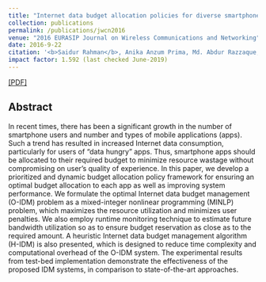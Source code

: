 ```yaml
---
title: "Internet data budget allocation policies for diverse smartphone applications"
collection: publications
permalink: /publications/jwcn2016
venue: "2016 EURASIP Journal on Wireless Communications and Networking"
date: 2016-9-22
citation: '<b>Saidur Rahman</b>, Anika Anzum Prima, Md. Abdur Razzaque, Mohammad Mehedi Hassan, Abdulhameed Alelaiwi, Majed Alrubaian, Kim-Kwang Raymond Choo <i> Springer Journal on JWCN 2016.</i> <b>JWCN 2016</b>.'
impact factor: 1.592 (last checked June-2019)
---
```

[[PDF]](http://saidurrahman.info/files/internet.pdf)

## Abstract
In recent times, there has been a significant growth in the number of smartphone users and number and types of mobile applications (apps). Such a trend has resulted in increased Internet data consumption, particularly for users of “data hungry” apps. Thus, smartphone apps should be allocated to their required budget to minimize resource wastage without compromising on user’s quality of experience. In this paper, we develop a prioritized and dynamic budget allocation policy framework for ensuring an optimal budget allocation to each app as well as improving system performance. We formulate the optimal Internet data budget management (O-IDM) problem as a mixed-integer nonlinear programming (MINLP) problem, which maximizes the resource utilization and minimizes user penalties. We also employ runtime monitoring technique to estimate future bandwidth utilization so as to ensure budget reservation as close as to the required amount. A heuristic Internet data budget management algorithm (H-IDM) is also presented, which is designed to reduce time complexity and computational overhead of the O-IDM system. The experimental results from test-bed implementation demonstrate the effectiveness of the proposed IDM systems, in comparison to state-of-the-art approaches.
